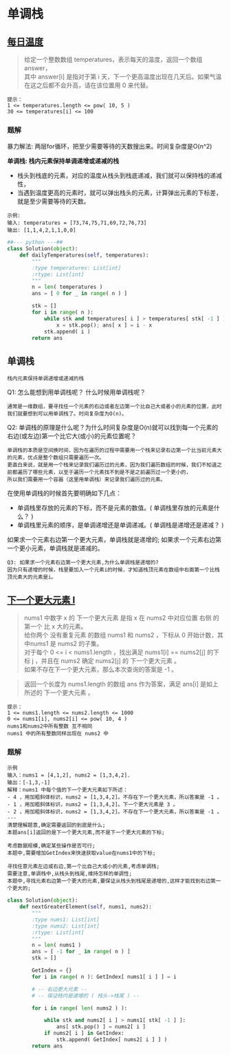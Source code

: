 
# 单调栈

## [每日温度](https://leetcode.cn/problems/daily-temperatures/description/)

> 给定一个整数数组 temperatures，表示每天的温度，返回一个数组 answer，      <br />
> 其中 answer[i] 是指对于第 i 天，下一个更高温度出现在几天后。如果气温在这之后都不会升高，请在该位置用 0 来代替。
```
提示：
1 <= temperatures.length <= pow( 10, 5 )
30 <= temperatures[i] <= 100
```

### 题解

暴力解法: 两层for循环，把至少需要等待的天数搜出来。时间复杂度是O(n^2)

**单调栈: 栈内元素保持单调递增或递减的栈**
* 栈头到栈底的元素，对应的温度从栈头到栈底递减，我们就可以保持栈的递减性，
* 当遇到温度更高的元素时，就可以弹出栈头的元素，计算弹出元素的下标差，就是至少需要等待的天数。

```
示例:
输入: temperatures = [73,74,75,71,69,72,76,73]
输出: [1,1,4,2,1,1,0,0]
```
```python
##--- python ---##
class Solution(object):
    def dailyTemperatures(self, temperatures):
        """
        :type temperatures: List[int]
        :rtype: List[int]
        """
        n = len( temperatures )
        ans = [ 0 for _ in range( n ) ]

        stk = []
        for i in range( n ):
            while stk and temperatures[ i ] > temperatures[ stk[ -1 ] ]: 
                x = stk.pop(); ans[ x ] = i - x
            stk.append( i )
        return ans
```

## 单调栈
`栈内元素保持单调递增或递减的栈`

Q1: 怎么能想到用单调栈呢？ 什么时候用单调栈呢？
```
通常是一维数组，要寻找任一个元素的右边或者左边第一个比自己大或者小的元素的位置，此时我们就要想到可以用单调栈了。时间复杂度为O(n)。
```

Q2: 单调栈的原理是什么呢？为什么时间复杂度是O(n)就可以找到每一个元素的右边(或左边)第一个比它大(或小)的元素位置呢？
```
单调栈的本质是空间换时间，因为在遍历的过程中需要用一个栈来记录右边第一个比当前元素大的元素，优点是整个数组只需要遍历一次。 
更直白来说，就是用一个栈来记录我们遍历过的元素，因为我们遍历数组的时候，我们不知道之前都遍历了哪些元素，以至于遍历一个元素找不到是不是之前遍历过一个更小的，
所以我们需要用一个容器（这里用单调栈）来记录我们遍历过的元素。
```

在使用单调栈的时候首先要明确如下几点：
* 单调栈里存放的元素的下标，而不是元素的数值。( 单调栈里存放的元素是什么？ )
* 单调栈里元素的顺序，是单调递增还是单调递减。( 单调栈是递增还是递减？ )

如果求一个元素右边第一个更大元素，单调栈就是递增的; 如果求一个元素右边第一个更小元素，单调栈就是递减的。
```
Q3: 如果求一个元素右边第一个更大元素,为什么单调栈是递增的?
因为只有递增的时候，栈里要加入一个元素i的时候，才知道栈顶元素在数组中右面第一个比栈顶元素大的元素是i。
```

## [下一个更大元素 I](https://leetcode.cn/problems/next-greater-element-i/description/)

> nums1 中数字 x 的 下一个更大元素 是指 x 在 nums2 中对应位置 右侧 的 第一个 比 x 大的元素。      <br />
> 给你两个 没有重复元素 的数组 nums1 和 nums2 ，下标从 0 开始计数，其中nums1 是 nums2 的子集。    <br />
> 对于每个 0 <= i < nums1.length ，找出满足 nums1[i] == nums2[j] 的下标 j ，并且在 nums2 确定 nums2[j] 的 下一个更大元素 。 <br />
> 如果不存在下一个更大元素，那么本次查询的答案是 -1 。

> 返回一个长度为 nums1.length 的数组 ans 作为答案，满足 ans[i] 是如上所述的 下一个更大元素 。
```
提示：
1 <= nums1.length <= nums2.length <= 1000
0 <= nums1[i], nums2[i] <= pow( 10, 4 )
nums1和nums2中所有整数 互不相同
nums1 中的所有整数同样出现在 nums2 中
```

### 题解

```
示例
输入：nums1 = [4,1,2], nums2 = [1,3,4,2].
输出：[-1,3,-1]
解释：nums1 中每个值的下一个更大元素如下所述：
- 4 ，用加粗斜体标识，nums2 = [1,3,4,2]。不存在下一个更大元素，所以答案是 -1 。
- 1 ，用加粗斜体标识，nums2 = [1,3,4,2]。下一个更大元素是 3 。
- 2 ，用加粗斜体标识，nums2 = [1,3,4,2]。不存在下一个更大元素，所以答案是 -1 。
---
清楚理解题意,确定需要返回的到底是什么;
本题ans[i]返回的是下一个更大元素,而不是下一个更大元素的下标;

考虑数据规模,确定某些操作是否可行;
本题中,需要增加GetIndex来快速获取value在nums1中的下标;

寻找任意元素左边或右边,第一个比自己大或小的元素,考虑单调栈;
需要注意,单调栈中,从栈头到栈尾,维持怎样的单调性;
本题中,寻找元素右边第一个更大的元素,要保证从栈头到栈尾是递增的,这样才能找到右边第一个更大的;
```
```python
class Solution(object):
    def nextGreaterElement(self, nums1, nums2):
        """
        :type nums1: List[int]
        :type nums2: List[int]
        :rtype: List[int]
        """
        n = len( nums1 )
        ans = [ -1 for _ in range( n ) ]
        stk = []

        GetIndex = {}
        for i in range( n ): GetIndex[ nums1[ i ] ] = i

        # -- 右边更大元素 --
        # -- 保证栈内是递增的 ( 栈头->栈尾 ) --

        for i in range( len( nums2 ) ):

            while stk and nums2[ i ] > nums1[ stk[ -1 ] ]:
                ans[ stk.pop() ] = nums2[ i ]
            if nums2[ i ] in GetIndex: 
                stk.append( GetIndex[ nums2[ i ] ] )
        return ans
```